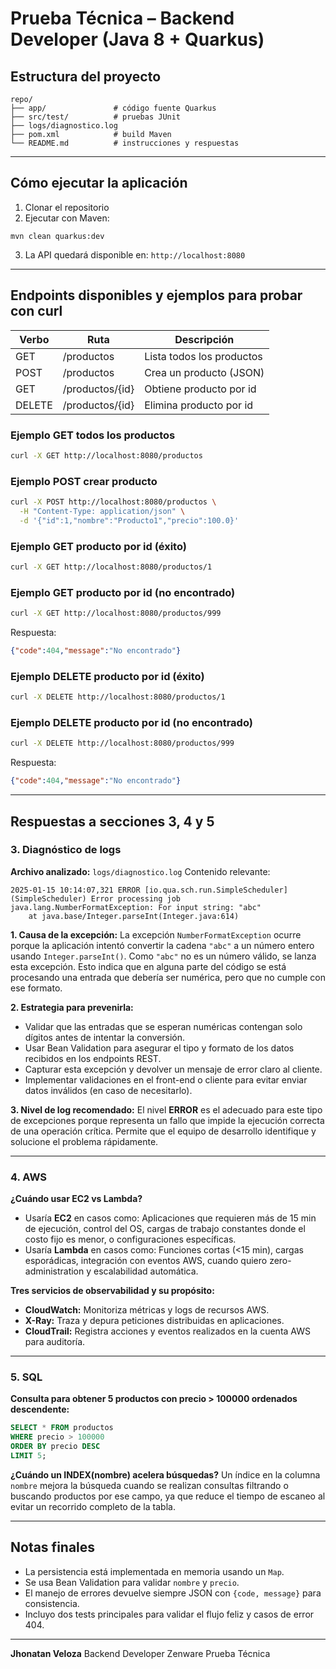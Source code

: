 # Prueba Técnica – Backend Developer (Java 8 + Quarkus)

## Estructura del proyecto

```
repo/
├── app/               # código fuente Quarkus
├── src/test/          # pruebas JUnit
├── logs/diagnostico.log
├── pom.xml            # build Maven
└── README.md          # instrucciones y respuestas
```

---

## Cómo ejecutar la aplicación

1. Clonar el repositorio  
2. Ejecutar con Maven:  
```
mvn clean quarkus:dev
```
3. La API quedará disponible en: `http://localhost:8080`

---

## Endpoints disponibles y ejemplos para probar con curl

| Verbo | Ruta               | Descripción                  |
|-------|--------------------|------------------------------|
| GET   | /productos         | Lista todos los productos     |
| POST  | /productos         | Crea un producto (JSON)       |
| GET   | /productos/{id}    | Obtiene producto por id       |
| DELETE| /productos/{id}    | Elimina producto por id       |

### Ejemplo GET todos los productos
```bash
curl -X GET http://localhost:8080/productos
```

### Ejemplo POST crear producto

```bash
curl -X POST http://localhost:8080/productos \
  -H "Content-Type: application/json" \
  -d '{"id":1,"nombre":"Producto1","precio":100.0}'
```

### Ejemplo GET producto por id (éxito)

```bash
curl -X GET http://localhost:8080/productos/1
```

### Ejemplo GET producto por id (no encontrado)

```bash
curl -X GET http://localhost:8080/productos/999
```

Respuesta:

```json
{"code":404,"message":"No encontrado"}
```

### Ejemplo DELETE producto por id (éxito)

```bash
curl -X DELETE http://localhost:8080/productos/1
```

### Ejemplo DELETE producto por id (no encontrado)

```bash
curl -X DELETE http://localhost:8080/productos/999
```

Respuesta:

```json
{"code":404,"message":"No encontrado"}
```

---

## Respuestas a secciones 3, 4 y 5

### 3. Diagnóstico de logs

**Archivo analizado:** `logs/diagnostico.log`
Contenido relevante:

```
2025-01-15 10:14:07,321 ERROR [io.qua.sch.run.SimpleScheduler] (SimpleScheduler) Error processing job
java.lang.NumberFormatException: For input string: "abc"
    at java.base/Integer.parseInt(Integer.java:614)
```

**1. Causa de la excepción:**
La excepción `NumberFormatException` ocurre porque la aplicación intentó convertir la cadena `"abc"` a un número entero usando `Integer.parseInt()`. Como `"abc"` no es un número válido, se lanza esta excepción. Esto indica que en alguna parte del código se está procesando una entrada que debería ser numérica, pero que no cumple con ese formato.

**2. Estrategia para prevenirla:**

* Validar que las entradas que se esperan numéricas contengan solo dígitos antes de intentar la conversión.
* Usar Bean Validation para asegurar el tipo y formato de los datos recibidos en los endpoints REST.
* Capturar esta excepción y devolver un mensaje de error claro al cliente.
* Implementar validaciones en el front-end o cliente para evitar enviar datos inválidos (en caso de necesitarlo).

**3. Nivel de log recomendado:**
El nivel **ERROR** es el adecuado para este tipo de excepciones porque representa un fallo que impide la ejecución correcta de una operación crítica. Permite que el equipo de desarrollo identifique y solucione el problema rápidamente.

---

### 4. AWS

**¿Cuándo usar EC2 vs Lambda?**

* Usaría **EC2** en casos como: Aplicaciones que requieren más de 15 min de ejecución, control del OS, 
  cargas de trabajo constantes donde el costo fijo es menor, o configuraciones específicas.
* Usaría **Lambda** en casos como: Funciones cortas (<15 min), cargas esporádicas, integración con eventos AWS, 
  cuando quiero zero-administration y escalabilidad automática.

**Tres servicios de observabilidad y su propósito:**

* **CloudWatch:** Monitoriza métricas y logs de recursos AWS.
* **X-Ray:** Traza y depura peticiones distribuidas en aplicaciones.
* **CloudTrail:** Registra acciones y eventos realizados en la cuenta AWS para auditoría.

---

### 5. SQL

**Consulta para obtener 5 productos con precio > 100000 ordenados descendente:**

```sql
SELECT * FROM productos
WHERE precio > 100000
ORDER BY precio DESC
LIMIT 5;
```

**¿Cuándo un INDEX(nombre) acelera búsquedas?**
Un índice en la columna `nombre` mejora la búsqueda cuando se realizan consultas filtrando o buscando productos por ese campo, ya que reduce el tiempo de escaneo al evitar un recorrido completo de la tabla.

---

## Notas finales

* La persistencia está implementada en memoria usando un `Map`.
* Se usa Bean Validation para validar `nombre` y `precio`.
* El manejo de errores devuelve siempre JSON con `{code, message}` para consistencia.
* Incluyo dos tests principales para validar el flujo feliz y casos de error 404.

---

**Jhonatan Veloza**
Backend Developer
Zenware Prueba Técnica
